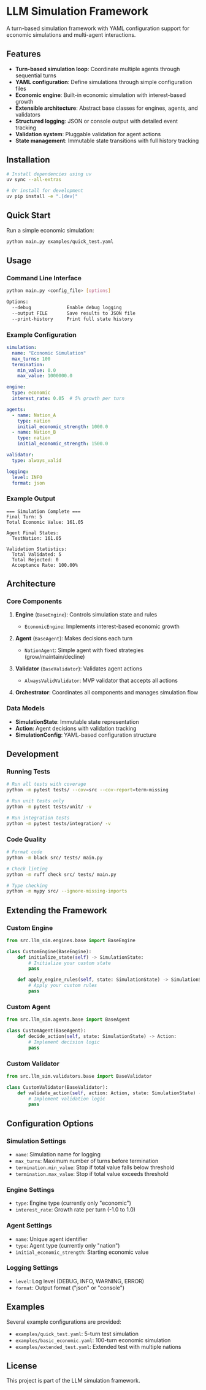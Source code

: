 # LLM Simulation Framework

A turn-based simulation framework with YAML configuration support for economic simulations and multi-agent interactions.

## Features

- **Turn-based simulation loop**: Coordinate multiple agents through sequential turns
- **YAML configuration**: Define simulations through simple configuration files
- **Economic engine**: Built-in economic simulation with interest-based growth
- **Extensible architecture**: Abstract base classes for engines, agents, and validators
- **Structured logging**: JSON or console output with detailed event tracking
- **Validation system**: Pluggable validation for agent actions
- **State management**: Immutable state transitions with full history tracking

## Installation

```bash
# Install dependencies using uv
uv sync --all-extras

# Or install for development
uv pip install -e ".[dev]"
```

## Quick Start

Run a simple economic simulation:

```bash
python main.py examples/quick_test.yaml
```

## Usage

### Command Line Interface

```bash
python main.py <config_file> [options]

Options:
  --debug             Enable debug logging
  --output FILE       Save results to JSON file
  --print-history     Print full state history
```

### Example Configuration

```yaml
simulation:
  name: "Economic Simulation"
  max_turns: 100
  termination:
    min_value: 0.0
    max_value: 1000000.0

engine:
  type: economic
  interest_rate: 0.05  # 5% growth per turn

agents:
  - name: Nation_A
    type: nation
    initial_economic_strength: 1000.0
  - name: Nation_B
    type: nation
    initial_economic_strength: 1500.0

validator:
  type: always_valid

logging:
  level: INFO
  format: json
```

### Example Output

```
=== Simulation Complete ===
Final Turn: 5
Total Economic Value: 161.05

Agent Final States:
  TestNation: 161.05

Validation Statistics:
  Total Validated: 5
  Total Rejected: 0
  Acceptance Rate: 100.00%
```

## Architecture

### Core Components

1. **Engine** (`BaseEngine`): Controls simulation state and rules
   - `EconomicEngine`: Implements interest-based economic growth

2. **Agent** (`BaseAgent`): Makes decisions each turn
   - `NationAgent`: Simple agent with fixed strategies (grow/maintain/decline)

3. **Validator** (`BaseValidator`): Validates agent actions
   - `AlwaysValidValidator`: MVP validator that accepts all actions

4. **Orchestrator**: Coordinates all components and manages simulation flow

### Data Models

- **SimulationState**: Immutable state representation
- **Action**: Agent decisions with validation tracking
- **SimulationConfig**: YAML-based configuration structure

## Development

### Running Tests

```bash
# Run all tests with coverage
python -m pytest tests/ --cov=src --cov-report=term-missing

# Run unit tests only
python -m pytest tests/unit/ -v

# Run integration tests
python -m pytest tests/integration/ -v
```

### Code Quality

```bash
# Format code
python -m black src/ tests/ main.py

# Check linting
python -m ruff check src/ tests/ main.py

# Type checking
python -m mypy src/ --ignore-missing-imports
```

## Extending the Framework

### Custom Engine

```python
from src.llm_sim.engines.base import BaseEngine

class CustomEngine(BaseEngine):
    def initialize_state(self) -> SimulationState:
        # Initialize your custom state
        pass

    def apply_engine_rules(self, state: SimulationState) -> SimulationState:
        # Apply your custom rules
        pass
```

### Custom Agent

```python
from src.llm_sim.agents.base import BaseAgent

class CustomAgent(BaseAgent):
    def decide_action(self, state: SimulationState) -> Action:
        # Implement decision logic
        pass
```

### Custom Validator

```python
from src.llm_sim.validators.base import BaseValidator

class CustomValidator(BaseValidator):
    def validate_action(self, action: Action, state: SimulationState) -> bool:
        # Implement validation logic
        pass
```

## Configuration Options

### Simulation Settings

- `name`: Simulation name for logging
- `max_turns`: Maximum number of turns before termination
- `termination.min_value`: Stop if total value falls below threshold
- `termination.max_value`: Stop if total value exceeds threshold

### Engine Settings

- `type`: Engine type (currently only "economic")
- `interest_rate`: Growth rate per turn (-1.0 to 1.0)

### Agent Settings

- `name`: Unique agent identifier
- `type`: Agent type (currently only "nation")
- `initial_economic_strength`: Starting economic value

### Logging Settings

- `level`: Log level (DEBUG, INFO, WARNING, ERROR)
- `format`: Output format ("json" or "console")

## Examples

Several example configurations are provided:

- `examples/quick_test.yaml`: 5-turn test simulation
- `examples/basic_economic.yaml`: 100-turn economic simulation
- `examples/extended_test.yaml`: Extended test with multiple nations

## License

This project is part of the LLM simulation framework.